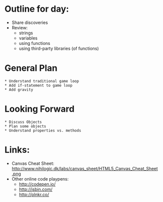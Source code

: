 Outline for day:
=======
* Share discoveries
* Review:
	* strings
	* variables
	* using functions
	* using third-party libraries (of functions)

General Plan
=======
	* Understand traditional game loop
	* Add if-statement to game loop
	* Add gravity

Looking Forward
=======
	* Discuss Objects
	* Plan some objects
	* Understand properties vs. methods

Links:
===== 
* Canvas Cheat Sheet: http://www.nihilogic.dk/labs/canvas_sheet/HTML5_Canvas_Cheat_Sheet.png
* Other online code playpens:
	* http://codepen.io/
	* http://jsbin.com/
	* http://plnkr.co/